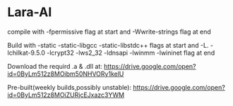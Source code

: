 # Lara-AI
compile with -fpermissive flag at start and -Wwrite-strings flag at end 

Build with -static -static-libgcc -static-libstdc++ flags at start and -L. -lchilkat-9.5.0 -lcrypt32 -lws2_32 -ldnsapi -lwinmm -lwininet flag at end

Download the requird .a & .dll at:
https://drive.google.com/open?id=0ByLm512z8MOibm50NHVORy1kelU

Pre-built(weekly builds,possibly unstable):
https://drive.google.com/open?id=0ByLm512z8MOiZURjcEJxazc3YWM
